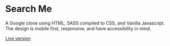 # Search Me

A Google clone using HTML, SASS compiled to CSS, and Vanilla Javascript. The design is mobile first, responsive, and have accessibility in mind.

[Live version](https://search-me.netlify.app/)
